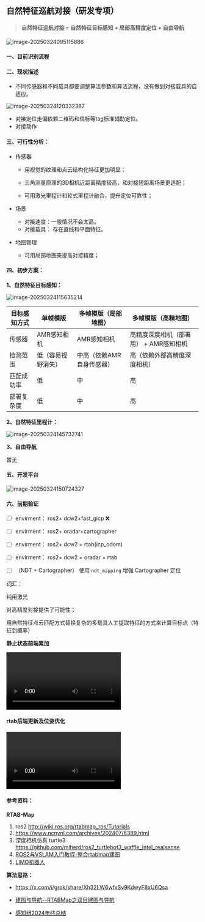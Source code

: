 ## 自然特征巡航对接（研发专项）

> #### 自然特征巡航对接 = 自然特征目标感知 + 局部高精度定位 + 自由导航

![image-20250324095115886](RobotDockingRelated_report.assets/image-20250324095115886.png)



#### 一、目前识别流程



#### 二、现状描述

- 不同传感器和不同载具都要调整算法参数和算法流程，没有做到对接载具的自适应。

![image-20250324120332387](RobotDockingRelated_report.assets/image-20250324120332387.png)

- 对接定位走偏依赖二维码和信标等tag标准辅助定位。
- 对接动作



#### 三、可行性分析：

- 传感器

  - 用视觉的纹理和点云结构化特征更加明显；

  - 三角测量原理的3D相机近距离精度较高，和对接短距离场景更适配；

  - 可用激光里程计和轮式里程计融合，提升定位可靠性；

    

- 场景

  - 对接速度：一般情况不会太高。
  - 对接载具： 存在直线和平面特征。

  

- 地图管理

  - 可用局部地图来提高对接精度；
  
    
  

#### 四、初步方案：

**1、自然特征目标感知：**

![image-20250324115635214](RobotDockingRelated_report.assets/image-20250324115635214.png)

| 目标感知方式 | 单帧模版           | 多帧模版（局部地图）      | 多帧模版（高精地图）                   |
| ------------ | ------------------ | ------------------------- | -------------------------------------- |
| 传感器       | AMR感知相机        | AMR感知相机               | 高精度深度相机（部署用） + AMR感知相机 |
| 检测范围     | 低（容易视野消失） | 中高（依赖AMR自身传感器） | 高（依赖外部高精度深度相机）           |
| 匹配成功率   | 低                 | 中                        | 高                                     |
| 部署复杂度   | 低                 | 中                        | 高                                     |

**2、自然特征里程计：**

![image-20250324145732741](RobotDockingRelated_report.assets/image-20250324145732741.png)



**3、自由导航**

暂无





#### 五、开发平台

![image-20250324150724327](RobotDockingRelated_report.assets/image-20250324150724327.png)

#### 六、前期验证

- [ ] envirment： ros2+ dcw2+fast_gicp         ❌ 


- [ ] envirment： ros2+ oradar+cartographer  
- [ ] envirment： ros2+ dcw2 + rtab(icp_odom) 
- [ ] envirment： ros2+ dcw2 +  oradar + rtab 
- [ ] （NDT + Cartographer） 使用 `ndt_mapping` 增强 Cartographer 定位




词汇：

纯用激光

对高精度对接提供了可能性；

用自然特征点云匹配方式替换复杂的多载具人工提取特征的方式来计算目标点（特征到概率）



**静止状态前端累加**

<video src="medium/icp里程计静止累加.webm"></video>
#### **rtab后端更新及位姿优化**

 <video src="medium/rtab后端更新及位姿优化.webm"></video>



#### **参考资料：**

**RTAB-Map**

1. ros2 http://wiki.ros.org/rtabmap_ros/Tutorials
2. https://www.ncnynl.com/archives/202407/6389.html
3. 深度相机仿真 turtle3 https://github.com/mlherd/ros2_turtlebot3_waffle_intel_realsense
4. [ROS2与VSLAM入门教程-整合rtabmap建图](https://www.ncnynl.com/archives/202204/5179.html)
5. [LIMO机器人](https://github.com/agilexrobotics/limo_ros2_doc/blob/master/LIMO-ROS2-humble.md)

**算法思路：**

- https://x.com/i/grok/share/Xh32LW6wfxSv9KdwyF8xU6Qsa

- [建图与导航--RTABMap之双目建图与导航](https://gitee.com/gwmunan/ros2/wikis/pages?sort_id=11078218&doc_id=4855084)

- [感知组2024年终总结](https://k32rofd4qx.feishu.cn/wiki/UsqEwKZ2li5Buzk9O4McU6E8nPg)

